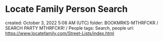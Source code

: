 # Locate Family Person Search

created: October 3, 2022 5:08 AM (UTC)
folder: BOOKMRKS-MTHRFCKR / SEARCH PARTY MTHRFCKR! / People
tags: Search, people
url: https://www.locatefamily.com/Street-Lists/index.html